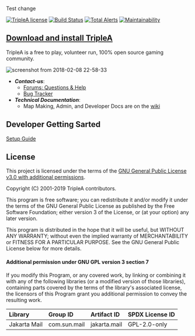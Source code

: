 Test change

[![TripleA license](https://img.shields.io/github/license/triplea-game/triplea.svg?style=flat-square)](https://github.com/triplea-game/triplea/blob/master/LICENSE)
[![Build Status](https://travis-ci.com/triplea-game/triplea.svg?branch=master)](https://travis-ci.com/triplea-game/triplea)
[![Total Alerts](https://img.shields.io/lgtm/alerts/g/triplea-game/triplea.svg?logo=lgtm&logoWidth=18&style=flat-square)](https://lgtm.com/projects/g/triplea-game/triplea/alerts)
[![Maintainability](https://api.codeclimate.com/v1/badges/fa814ed45202485a92bf/maintainability)](https://codeclimate.com/github/triplea-game/triplea/maintainability)

## [Download and install TripleA](http://triplea-game.org/download/)
TripleA is a free to play, volunteer run, 100% open source gaming community.

![screenshot from 2018-02-08 22-58-33](https://user-images.githubusercontent.com/12397753/36015523-a4e28a24-0d23-11e8-84c0-c4bd0ee19ce0.png)

  - ***Contact-us***:
    - [Forums: Questions & Help](https://forums.triplea-game.org/category/10/help-questions)
    - [Bug Tracker](https://github.com/triplea-game/triplea/issues/new)
  - ***Technical Documentation***:
    - Map Making, Admin, and Developer Docs are on the [wiki](https://github.com/triplea-game/triplea/wiki)

## Developer Getting Sarted

[Setup Guide](/docs/development/README.md)

## License

This project is licensed under the terms of the
[GNU General Public License v3.0 with additional permissions](/LICENSE).

Copyright (C) 2001-2019 TripleA contributors.

This program is free software; you can redistribute it and/or modify it under the terms
of the GNU General Public License as published by the Free Software Foundation; either
version 3 of the License, or (at your option) any later version.

This program is distributed in the hope that it will be useful, but WITHOUT ANY WARRANTY;
without even the implied warranty of MERCHANTABILITY or FITNESS FOR A PARTICULAR PURPOSE.
See the GNU General Public License below for more details.

#### Additional permission under GNU GPL version 3 section 7

If you modify this Program, or any covered work, by linking or combining it with any
of the following libraries (or a modified version of those libraries), containing
parts covered by the terms of the library's associated license, the licensors of
this Program grant you additional permission to convey the resulting work.

Library | Group ID | Artifact ID | SPDX License ID
:-- | :-- | :-- | :--
Jakarta Mail | com.sun.mail | jakarta.mail | GPL-2.0-only
